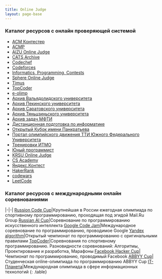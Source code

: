 ```yaml
---
title: Online Judge
layout: page-base
---
```


### Каталог ресурсов с онлайн проверяющей системой

+ [ACM Контестер](http://acm.lviv.ua/)
+ [ACMP](http://acmp.ru/)
+ [AIZU Online Judge](http://judge.u-aizu.ac.jp/)
+ [CATS Archive](http://imcs.dvfu.ru/cats/)
+ [Codechef](http://www.codechef.com/)
+ [Codeforces](http://codeforces.ru/)
+ [Informatics, Programming, Contests](https://ipc.susu.ru/index.html)
+ [Sphere Online Judge](http://spoj.com/)
+ [Timus](http://acm.timus.ru/)
+ [TopCoder](http://topcoder.com/)
+ [e-olimp](http://www.e-olimp.com.ua/)
+ [Архив Вальядолидского университета](http://uva.onlinejudge.org/)
+ [Архив Пекинского университета](http://poj.org/)
+ [Архив Саратовского университета](http://acm.sgu.ru/)
+ [Архив Тяньцзиньского университета](http://acm.tju.edu.cn/toj/)
+ [Архив задач МФТИ](http://acm.mipt.ru/judge/)
+ [Дистанционная подготовка по информатике](http://informatics.mccme.ru/moodle/)
+ [Открытый Кубок имени Панкратьева](http://opencup.ru/)
+ [Портал олимпийского движения ТТИ Южного Федерального Университета](http://contester.tsure.ru/)
+ [Тренировки ИТМО](http://neerc.ifmo.ru/trains/information/index.html)
+ [Юный программист](http://yun.zp.ua/)
+ [KRSU Online Judge](http://olymp.krsu.edu.kg/GeneralProblemset.aspx)
+ [CS Academy](https://csacademy.com/)
+ [Яндекс.Контест](https://contest.yandex.ru/contest-list/)
+ [HakerRank](https://www.hackerrank.com)
+ [codewars](https://www.codewars.com/)
+ [LeetCode](https://leetcode.com/)

### Каталог ресурсов с международными онлайн соревнованиями

|-|-|
[Russion Code Cup](http://www.russiancodecup.ru/)|Крупнейшая в России ежегодная олимпиада по спортивному программированию, проходящая под эгидой Mail.Ru Group
[Russian AI Cup](http://russianaicup.ru/)|Соревнование по программированию искусственного интеллекта
[Google Code Jam](https://code.google.com/codejam/)|Международное соревнование по программированию, проводимое Google
[Yandex algorithm](http://contest2.yandex.ru/)|Открытый чемпионат по программированию с оригинальными правилами
[TopCoder](http://community.topcoder.com/tc)|Соревнования по спортивному программированию. Разновидности соревнований: Алгоритмы, Проектирование и разработка, Марафоны
[Facebook Hacker Cup](https://www.facebook.com/hackercup)|Чемпионат по программированию, проводимый Facebook
[ABBYY Cup](http://www.abbyy.ru/science/students/cup/)|Студенческая online-олимпиада по программированию ABBYY Cup
[IT-Планета](http://world-it-planet.org/)|Международная олимпиада в сфере информационных технологий
{: .table}

